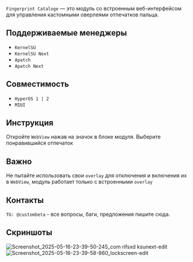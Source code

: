 `Fingerprint Cataloge` — это модуль со встроенным веб-интерфейсом для управления кастомными оверлеями отпечатков пальца.

## Поддерживаемые менеджеры
- `KernelSU`
- `KernelSU Next`
- `Apatch`
- `Apatch Next`

## Совместимость
- `HyperOS 1 | 2`
- `MIUI`

## Инструкция
Откройте `WebView` нажав на значок в блоке модуля. Выберите понравившийся отпечаток

## Важно
Не пытайте использовать свои `overlay` для отключения и включения их в `WebView`, модуль работает только с встроенными `overlay`

## Контакты
`TG: @custombeta` - все вопросы, баги, предложения пишите сюда.

## Скриншоты
![Screenshot_2025-05-16-23-39-50-245_com rifsxd ksunext-edit](https://github.com/user-attachments/assets/2ee83fc7-b122-4b7c-8a8f-7158a0131a81)
![Screenshot_2025-05-16-23-39-58-860_lockscreen-edit](https://github.com/user-attachments/assets/faa27282-f3ec-40fa-9bf9-489edd24e494)



